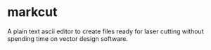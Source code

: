 markcut
=======

A plain text ascii editor to create files ready for laser cutting without spending time on vector design software.
